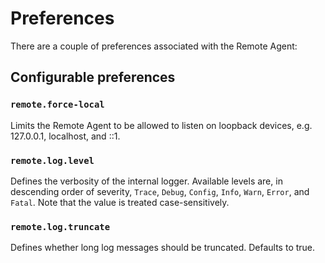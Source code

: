 Preferences
===========

There are a couple of preferences associated with the Remote Agent:


Configurable preferences
------------------------

### `remote.force-local`

Limits the Remote Agent to be allowed to listen on loopback devices,
e.g. 127.0.0.1, localhost, and ::1.

### `remote.log.level`

Defines the verbosity of the internal logger.  Available levels
are, in descending order of severity, `Trace`, `Debug`, `Config`,
`Info`, `Warn`, `Error`, and `Fatal`.  Note that the value is
treated case-sensitively.

### `remote.log.truncate`

Defines whether long log messages should be truncated. Defaults to true.
